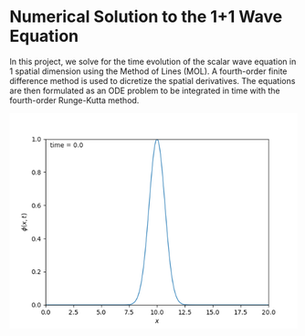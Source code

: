 # Numerical Solution to the 1+1 Wave Equation
In this project, we solve for the time evolution of the scalar wave equation in 1 spatial dimension using the Method of Lines (MOL). A fourth-order finite difference method is used to dicretize the spatial derivatives. The equations are then formulated as an ODE problem to be integrated in time with the fourth-order Runge-Kutta method.

![Scalar wave animation](anim.gif)
